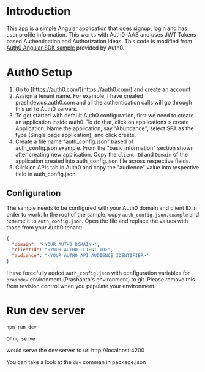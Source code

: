 # Introduction

This app is a simple Angular application that does signup, login and has user profile information. This works with Auth0 IAAS and uses JWT Tokens based Authentication and Authorization ideas. This code is modified from [Auth0 Angular SDK sample](https://github.com/auth0-samples/auth0-angular-samples/tree/master/Sample-01) provided by Auth0.

# Auth0 Setup

1. Go to [https://auth0.com/](https://auth0.com/) and create an account
2. Assign a tenant name. For example, I have created prashdev.us.auth0.com and all the authentication calls will go through this url to Auth0 servers.
3. To get started with default Auth0 configuration, first we need to create an application inside auth0. To do that, click on applications > create Application. Name the application, say "Abundance", select SPA as the type (Single page application), and click create.
4. Create a file name "auth_config.json" based of auth_config.json.example. From the "basic information" section shown after creating new application, Copy the `client Id` and `Domain` of the application created into auth_config.json file across respective fields.
5. Click on APIs tab in Auth0 and copy the "audience" value into respective field in auth_config.json.

## Configuration

The sample needs to be configured with your Auth0 domain and client ID in order to work. In the root of the sample, copy `auth_config.json.example` and rename it to `auth_config.json`. Open the file and replace the values with those from your Auth0 tenant:

```json
{
  "domain": "<YOUR AUTH0 DOMAIN>",
  "clientId": "<YOUR AUTH0 CLIENT ID>",
  "audience": "<YOUR AUTH0 API AUDIENCE IDENTIFIER>"
}
```

I have forcefully added `auth_config.json` with configuration variables for `prashdev` environment (Prashanth's environment) to git. Please remove this from revision control when you populate your environment.

# Run dev server

`npm run dev`

or `ng serve`

would serve the dev server to url http://localhost:4200

You can take a look at the `dev` comman in package.json